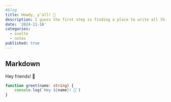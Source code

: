 ```yaml
---
#blog
title: Howdy, y'all! 🤠
description: I guess the first step is finding a place to write all this down
date: '2024-11-16'
categories:
  - svelte
  - notes
published: true
---
```


## Markdown

Hey friends! 👋

```ts
function greet(name: string) {
	console.log(`Hey ${name}! 👋`)
}
```
